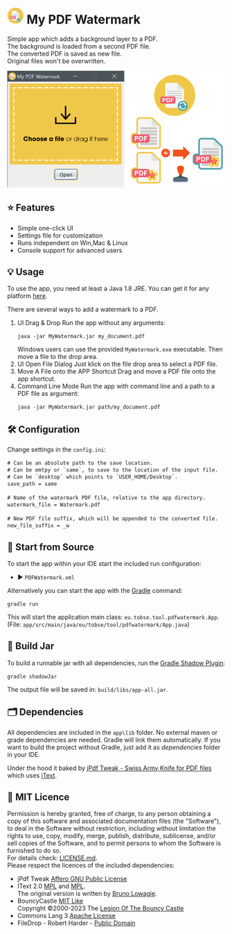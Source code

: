 # <img src=".idea/icon.svg" width="38"/> My PDF Watermark

Simple app which adds a background layer to a PDF.  
The background is loaded from a second PDF file.  
The converted PDF is saved as new file.  
Original files won't be overwritten.

![screenshot](docs/screenshot.png)

## ⭐ Features

* Simple one-click UI
* Settings file for customization
* Runs independent on Win,Mac & Linux
* Console support for advanced users

## 💡 Usage

To use the app, you need at least a Java 1.8 JRE.
You can get it for any platform [here](https://adoptium.net/temurin/releases/).

There are several ways to add a watermark to a PDF.

1. UI Drag & Drop
   Run the app without any arguments:
   ``` shell
   java -jar MyWatermark.jar my_document.pdf
   ```
   Windows users can use the provided `MyWatermark.exe` executable.
   Then move a file to the drop area.
2. UI Open File Dialog
   Just klick on the file drop area to select a PDF file.
3. Move A File onto the APP Shortcut
   Drag and move a PDF file onto the app shortcut.
4. Command Line Mode
   Run the app with command line and a path to a PDF file as argument:
    ``` shell
    java -jar MyWatermark.jar path/my_document.pdf
    ```

## 🛠 Configuration

Change settings in the `config.ini`:

```properties
# Can be an absolute path to the save location.
# Can be emtpy or `same`, to save to the location of the input file.
# Can be `desktop` which points to `USER_HOME/Desktop`.
save_path = same

# Name of the watermark PDF file, relative to the app directory.
watermark_file = Watermark.pdf

# New PDF file suffix, which will be appended to the converted file.
new_file_suffix = _w
```

## 🚀 Start from Source

To start the app within your IDE start the included run configuration:

* ▶ `PDFWatermark.xml`

Alternatively you can start the app with the [Gradle](https://gradle.org) command:

```shell
gradle run
```

This will start the application main class: `eu.tobse.tool.pdfwatermark.App`.  
(File: `app/src/main/java/eu/tobse/tool/pdfwatermark/App.java`)

## 🔨 Build Jar

To build a runnable jar with all dependencies, run
the [Gradle Shadow Plugin](https://imperceptiblethoughts.com/shadow/):

```shell
gradle shadowJar
```

The output file will be saved in: `build/libs/app-all.jar`.

## 🗂 Dependencies

All dependencies are included in the `app\lib` folder. No external maven or grade dependencies are needed.
Gradle will link them automatically. If you want to build the project without Gradle,
just add it as _dependencies_ folder in your IDE.

Under the hood it baked by [jPdf Tweak - Swiss Army Knife for PDF files](https://jpdftweak.sourceforge.io)
which uses [iText](https://github.com/itext).

## 📜 MIT Licence

Permission is hereby granted, free of charge, to any person obtaining a copy of this software and associated
documentation files (the "Software"), to deal in the Software without restriction, including without limitation
the rights to use, copy, modify, merge, publish, distribute, sublicense, and/or sell copies of the Software,
and to permit persons to whom the Software is furnished to do so.  
For details check: [LICENSE.md](LICENSE.md).  
Please respect the licences of the included dependencies:

* jPdf Tweak [Affero GNU Public License](https://www.gnu.org/licenses/agpl-3.0.en.html)
* IText 2.0 [MPL](https://www.gnu.org/licenses/lgpl-3.0.html.en#license-text) and
  [MPL](https://www.mozilla.org/en-US/MPL/2.0/FAQ/).  
  The original version is written by [Bruno Lowagie](https://lowagie.com/).
* BouncyCastle [MIT Like](https://www.bouncycastle.org/licence.html)  
  Copyright ©2000-2023 The [Legion Of The Bouncy Castle](http://www.bouncycastle.org)
* Commons Lang 3 [Apache License](https://www.apache.org/licenses/LICENSE-2.0)
* FileDrop - Robert Harder - [Public Domain](https://creativecommons.org/publicdomain/)


